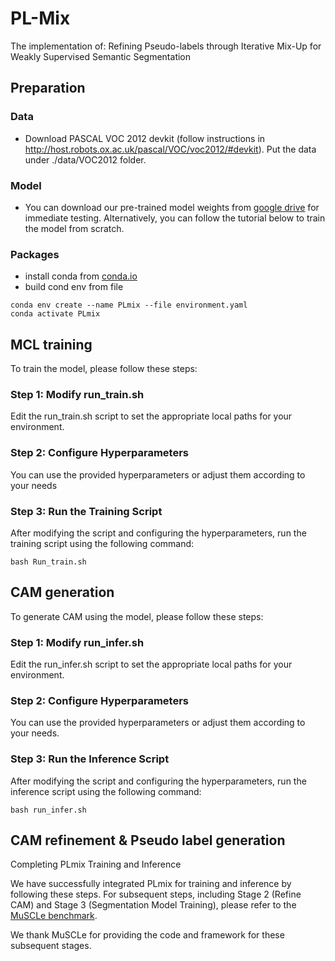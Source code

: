 # PL-Mix
The implementation of: Refining Pseudo-labels through Iterative Mix-Up for Weakly Supervised Semantic Segmentation

## Preparation

### Data
- Download PASCAL VOC 2012 devkit (follow instructions in http://host.robots.ox.ac.uk/pascal/VOC/voc2012/#devkit). Put the data under ./data/VOC2012 folder.

### Model
- You can download our pre-trained model weights from [google drive](https://drive.google.com/drive/folders/1E1gweNZWHyAJ47cxupf4R1YV_j8hZN1-?usp=sharing) for immediate testing. Alternatively, you can follow the tutorial below to train the model from scratch.


### Packages
- install conda from [conda.io](https://conda.io/projects/conda/en/latest/user-guide/install/index.html)
- build cond env from file
```
conda env create --name PLmix --file environment.yaml
conda activate PLmix
```
## MCL training
To train the model, please follow these steps:
### Step 1: Modify run_train.sh
Edit the run_train.sh script to set the appropriate local paths for your environment.
### Step 2: Configure Hyperparameters
You can use the provided hyperparameters or adjust them according to your needs
### Step 3: Run the Training Script
After modifying the script and configuring the hyperparameters, run the training script using the following command:
```
bash Run_train.sh
```

## CAM generation
To generate CAM using the model, please follow these steps:

### Step 1: Modify run_infer.sh
Edit the run_infer.sh script to set the appropriate local paths for your environment.

### Step 2: Configure Hyperparameters
You can use the provided hyperparameters or adjust them according to your needs.

### Step 3: Run the Inference Script
After modifying the script and configuring the hyperparameters, run the inference script using the following command:
```
bash run_infer.sh
```

## CAM refinement & Pseudo label generation
Completing PLmix Training and Inference

We have successfully integrated PLmix for training and inference by following these steps. For subsequent steps, including Stage 2 (Refine CAM) and Stage 3 (Segmentation Model Training), please refer to the [MuSCLe benchmark](https://github.com/SCoulY/MuSCLe?tab=readme-ov-file).

We thank MuSCLe for providing the code and framework for these subsequent stages.
